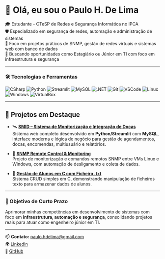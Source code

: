 # 👋 Olá, eu sou o Paulo H. De Lima

🎓 Estudante - CTeSP de Redes e Segurança Informática no IPCA  
🛡️ Especializado em segurança de redes, automação e administração de sistemas  
📡 Foco em projetos práticos de SNMP, gestão de redes virtuais e sistemas web com banco de dados  
🚀 Buscando oportunidades como Estagiário ou Júnior em TI com foco em infraestrutura e segurança

---

### 🛠️ Tecnologias e Ferramentas
![CSharp](https://img.shields.io/badge/-CSharp-239120?style=flat&logo=csharp&logoColor=white)
![Python](https://img.shields.io/badge/-Python-3776AB?style=flat&logo=python)
![Streamlit](https://img.shields.io/badge/-Streamlit-FF4B4B?style=flat&logo=streamlit)
![MySQL](https://img.shields.io/badge/-MySQL-4479A1?style=flat&logo=mysql)
![.NET](https://img.shields.io/badge/-.NET-512BD4?style=flat&logo=dotnet)
![Git](https://img.shields.io/badge/-Git-F05032?style=flat&logo=git)
![VSCode](https://img.shields.io/badge/-VSCode-007ACC?style=flat&logo=visual-studio-code)
![Linux](https://img.shields.io/badge/-Linux-FCC624?style=flat&logo=linux&logoColor=black)
![Windows](https://img.shields.io/badge/-Windows-0078D6?style=flat&logo=windows&logoColor=white)
![VirtualBox](https://img.shields.io/badge/-VirtualBox-183A61?style=flat&logo=virtualbox)

---

## 📌 Projetos em Destaque

- 🛰️ **[SMID – Sistema de Monitorização e Integração de Docas](https://github.com/Paulo-DeLima/SMID)**  
  Sistema web completo desenvolvido em **Python/Streamlit** com **MySQL**, interface moderna e lógica de negócio para gestão de agendamentos, docas, encomendas, multiusuário e relatórios.

- 🥷 **[SNMP Remote Control & Monitoring](https://github.com/Paulo-DeLima/SNMP_RemoteControl)**  
  Projeto de monitorização e comandos remotos SNMP entre VMs Linux e Windows, com automação de desligamento e coleta de dados.

- 💾 **[Gestão de Alunos em C com Ficheiro .txt](https://github.com/Paulo-DeLima/Aluno_DB_C_Management)**  
  Sistema CRUD simples em C, demonstrando manipulação de ficheiros texto para armazenar dados de alunos.

---

### 🎯 Objetivo de Curto Prazo

Aprimorar minhas competências em desenvolvimento de sistemas com foco em **infraestrutura, automação e segurança**, consolidando projetos reais para atuar como engenheiro júnior em TI.

---

📫 **Contato:** paulo.hdelima@gmail.com  
🌍 [LinkedIn](https://linkedin.com/in/paulo-de-lima-622573345)  
🐙 [GitHub](https://github.com/Paulo-DeLima)
